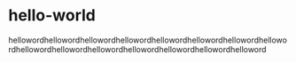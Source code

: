 # hello-world
hellowordhellowordhellowordhellowordhellowordhellowordhellowordhellowordhellowordhellowordhellowordhellowordhellowordhellowordhelloword

